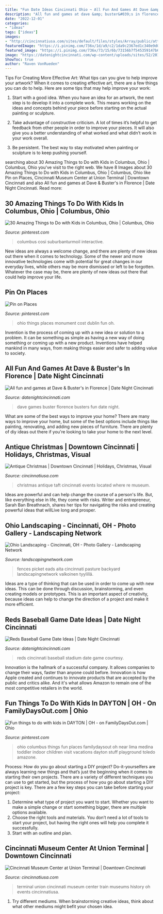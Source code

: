```yaml
---
title: "Fun Date Ideas Cincinnati Ohio ~ All Fun And Games At Dave &amp; Buster&#039;s In Florence"
description: "All fun and games at dave &amp; buster&#039;s in florence"
date: "2022-12-01"
categories:
- "ideas"
tags: ["ideas"]
images:
- "http://cincinnatiusa.com/sites/default/files/styles/Array/public/attractionphotos/Union Terminal Robert Webber.jpg"
featuredImage: "https://i.pinimg.com/736x/1d/a9/c2/1da9c2367ed1c340e9d06c5df242d126.jpg"
featured_image: "https://i.pinimg.com/736x/73/15/6b/73156b7f545359147b6499fa54ba931e.jpg"
image: "https://datenightcincinnati.com/wp-content/uploads/sites/52/2017/03/reds-stadium.jpg"
ShowToc: true
author: "Raven VonRueden"
---
```



Tips For Creating More Effective Art: What tips can you give to help improve your artwork?
When it comes to creating effective art, there are a few things you can do to help. Here are some tips that may help improve your work: 
1. Start with a good idea. When you have an idea for an artwork, the next step is to develop it into a complete work. This means working on the ideas and concepts behind your piece before starting on the actual painting or sculpture. 

2. Take advantage of constructive criticism. A lot of times it’s helpful to get feedback from other people in order to improve your pieces. It will also give you a better understanding of what worked and what didn’t work in your work overall. 

3. Be persistent. The best way to stay motivated when painting or sculpture is to keep pushing yourself.

	

		
searching about 30 Amazing Things to Do with Kids in Columbus, Ohio | Columbus, Ohio you've visit to the right web. We have 8 Images about 30 Amazing Things to Do with Kids in Columbus, Ohio | Columbus, Ohio like Pin on Places, Cincinnati Museum Center at Union Terminal | Downtown Cincinnati and also All fun and games at Dave &amp; Buster&#039;s in Florence | Date Night Cincinnati. Read more:
		
    
## 30 Amazing Things To Do With Kids In Columbus, Ohio | Columbus, Ohio

<img loading=lazy src="https://i.pinimg.com/736x/73/15/6b/73156b7f545359147b6499fa54ba931e.jpg" onerror="this.onerror=null;this.src='https://tse2.mm.bing.net/th?id=OIP.FnmPNqL65nEtRTT50rQs0wHaGc&amp;pid=15.1';" alt="30 Amazing Things to Do with Kids in Columbus, Ohio | Columbus, Ohio">

_Source: pinterest.com_

>columbus cosi suburbanturmoil interactive. 

	

New ideas are always a welcome change, and there are plenty of new ideas out there when it comes to technology. Some of the newer and more innovative technologies come with potential for great changes in our everyday lives, while others may be more dismissed or left to be forgotten. Whatever the case may be, there are plenty of new ideas out there that could help improve your life.

    
## Pin On Places

<img loading=lazy src="https://i.pinimg.com/736x/1d/a9/c2/1da9c2367ed1c340e9d06c5df242d126.jpg" onerror="this.onerror=null;this.src='https://tse2.mm.bing.net/th?id=OIP.jZf45Si9Pt_VECNf09AGYQHaE7&amp;pid=15.1';" alt="Pin on Places">

_Source: pinterest.com_

>ohio things places monument cost dublin fun oh. 

	

Invention is the process of coming up with a new idea or solution to a problem. It can be something as simple as having a new way of doing something or coming up with a new product. Inventions have helped mankind in many ways, from making things easier and safer to adding value to society.

    
## All Fun And Games At Dave &amp; Buster&#039;s In Florence | Date Night Cincinnati

<img loading=lazy src="https://datenightcincinnati.com/wp-content/uploads/sites/52/2017/04/File_006.jpeg" onerror="this.onerror=null;this.src='https://tse2.mm.bing.net/th?id=OIP.DHRn0kpzblzxgdjlz1RwMQHaFj&amp;pid=15.1';" alt="All fun and games at Dave &amp; Buster&#039;s in Florence | Date Night Cincinnati">

_Source: datenightcincinnati.com_

>dave games buster florence busters fun date night. 

	

What are some of the best ways to improve your home?
There are many ways to improve your home, but some of the best options include things like painting, renovating, and adding new pieces of furniture. There are plenty of diy ideas out there if you're looking to take your home to the next level.

    
## Antique Christmas | Downtown Cincinnati | Holidays, Christmas, Visual

<img loading=lazy src="https://cincinnatiusa.com/sites/default/files/styles/attraction_slideshow/public/Events/Taft_xmas-33.jpg" onerror="this.onerror=null;this.src='https://tse4.mm.bing.net/th?id=OIP.xFdmbt3NMPXF8WWVFYtHPQHaE7&amp;pid=15.1';" alt="Antique Christmas | Downtown Cincinnati | Holidays, Christmas, Visual">

_Source: cincinnatiusa.com_

>christmas antique taft cincinnati events located where re museum. 

	

Ideas are powerful and can help change the course of a person's life. But, like everything else in life, they come with risks. Writer and entrepreneur, Sarah Ban Breathnach, shares her tips for navigating the risks and creating powerful ideas that willLive long and prosper.

    
## Ohio Landscaping - Cincinnati, OH - Photo Gallery - Landscaping Network

<img loading=lazy src="https://images.landscapingnetwork.com/pictures/images/800x642Max/ohio-landscaping_56/eads-fence-co_686.jpg" onerror="this.onerror=null;this.src='https://tse4.mm.bing.net/th?id=OIP.jjwShjKKA2KCT9vS5wlVcgHaFQ&amp;pid=15.1';" alt="Ohio Landscaping - Cincinnati, OH - Photo Gallery - Landscaping Network">

_Source: landscapingnetwork.com_

>fences picket eads aita cincinnati pasture backyard landscapingnetwork valkoinen tyylillä. 

	

Ideas are a type of thinking that can be used in order to come up with new ideas. This can be done through discussion, brainstorming, and even creating models or prototypes. This is an important aspect of creativity, because ideas can help to change the direction of a project and make it more efficient.

    
## Reds Baseball Game Date Ideas | Date Night Cincinnati

<img loading=lazy src="https://datenightcincinnati.com/wp-content/uploads/sites/52/2017/03/reds-stadium.jpg" onerror="this.onerror=null;this.src='https://tse3.mm.bing.net/th?id=OIP.SjS5Je5CNFttmbJK1GnhtQHaE7&amp;pid=15.1';" alt="Reds Baseball Game Date Ideas | Date Night Cincinnati">

_Source: datenightcincinnati.com_

>reds cincinnati baseball stadium date game courtesy. 

	

Innovation is the hallmark of a successful company. It allows companies to change their ways, faster than anyone could before. Innovation is how Apple created and continues to innovate products that are accepted by the public and critics alike. And it's what allows Amazon to remain one of the most competitive retailers in the world.

    
## Fun Things To Do With Kids In DAYTON | OH - On FamilyDaysOut.com | Ohio

<img loading=lazy src="https://i.pinimg.com/736x/2a/b4/78/2ab47850bdf5ee8445f400613bd136ac--lima-ohio-columbus-ohio.jpg" onerror="this.onerror=null;this.src='https://tse3.mm.bing.net/th?id=OIP.OaG6P5bdi0hrTQEfILHzEgAAAA&amp;pid=15.1';" alt="Fun things to do with kids in DAYTON | OH - on FamilyDaysOut.com | Ohio">

_Source: pinterest.com_

>ohio columbus things fun places familydaysout oh near lima medina toddler indoor children visit vacations dayton stuff playground toledo amazone. 

	

Process: How do you go about starting a DIY project?
Do-it-yourselfers are always learning new things and that’s just the beginning when it comes to starting their own projects. There are a variety of different techniques you can use to get started, but the process of how you go about starting a DIY project is key. 
There are a few key steps you can take before starting your project:

1. Determine what type of project you want to start. Whether you want to make a simple change or start something bigger, there are multiple options available.
2. Choose the right tools and materials. You don’t need a lot of tools to start your project, but having the right ones will help you complete it successfully. 
3. Start with an outline and plan.

    
## Cincinnati Museum Center At Union Terminal | Downtown Cincinnati

<img loading=lazy src="http://cincinnatiusa.com/sites/default/files/styles/Array/public/attractionphotos/Union Terminal Robert Webber.jpg" onerror="this.onerror=null;this.src='https://tse1.mm.bing.net/th?id=OIP.FFY4-CD_ksKmgI3cJMlBqgHaE7&amp;pid=15.1';" alt="Cincinnati Museum Center at Union Terminal | Downtown Cincinnati">

_Source: cincinnatiusa.com_

>terminal union cincinnati museum center train museums history oh events cincinnatiusa. 

	

1. Try different mediums. When brainstorming creative ideas, think about what other mediums might befit your chosen idea.

